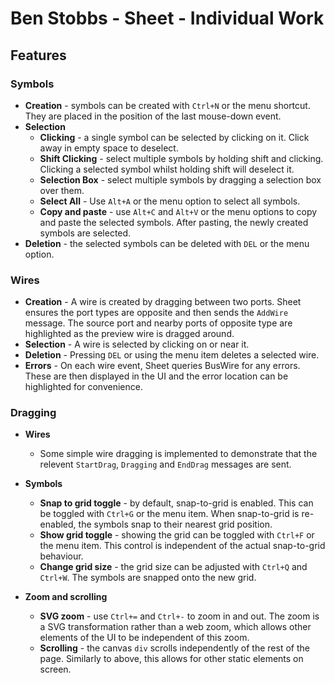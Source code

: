 # Ben Stobbs - Sheet - Individual Work
## Features
### Symbols
* **Creation** - symbols can be created with `Ctrl+N` or the menu shortcut. They are placed in the position of the last mouse-down event.
* **Selection**
    * **Clicking** - a single symbol can be selected by clicking on it. Click away in empty space to deselect.
    * **Shift Clicking** - select multiple symbols by holding shift and clicking. Clicking a selected symbol whilst holding shift will deselect it.
    * **Selection Box** - select multiple symbols by dragging a selection box over them.
    * **Select All** - Use `Alt+A` or the menu option to select all symbols.
    * **Copy and paste** - use `Alt+C` and `Alt+V` or the menu options to copy and paste the selected symbols. After pasting, the newly created symbols are selected.
* **Deletion** - the selected symbols can be deleted with `DEL` or the menu option.

### Wires
* **Creation** - A wire is created by dragging between two ports. Sheet ensures the port types are opposite and then sends the `AddWire` message. The source port and nearby ports of opposite type are highlighted as the preview wire is dragged around.
* **Selection** - A wire is selected by clicking on or near it.
* **Deletion** - Pressing `DEL` or using the menu item deletes a selected wire.
* **Errors** - On each wire event, Sheet queries BusWire for any errors. These are then displayed in the UI and the error location can be highlighted for convenience.

### Dragging
* **Wires**
    * Some simple wire dragging is implemented to demonstrate that the relevent `StartDrag`, `Dragging` and `EndDrag` messages are sent.
* **Symbols**
    * **Snap to grid toggle** - by default, snap-to-grid is enabled. This can be toggled with `Ctrl+G` or the menu item. When snap-to-grid is re-enabled, the symbols snap to their nearest grid position.
    * **Show grid toggle** - showing the grid can be toggled with `Ctrl+F` or the menu item. This control is independent of the actual snap-to-grid behaviour.
    * **Change grid size** - the grid size can be adjusted with `Ctrl+Q` and `Ctrl+W`. The symbols are snapped onto the new grid.

* **Zoom and scrolling**
    * **SVG zoom** - use `Ctrl+=` and `Ctrl+-` to zoom in and out. The zoom is a SVG transformation rather than a web zoom, which allows other elements of the UI to be independent of this zoom.
    * **Scrolling** - the canvas `div` scrolls independently of the rest of the page. Similarly to above, this allows for other static elements on screen.